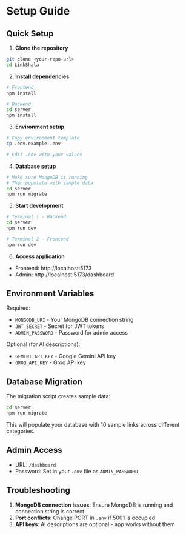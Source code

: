 # Setup Guide

## Quick Setup

1. **Clone the repository**
```bash
git clone <your-repo-url>
cd LinkShala
```

2. **Install dependencies**
```bash
# Frontend
npm install

# Backend
cd server
npm install
```

3. **Environment setup**
```bash
# Copy environment template
cp .env.example .env

# Edit .env with your values
```

4. **Database setup**
```bash
# Make sure MongoDB is running
# Then populate with sample data
cd server
npm run migrate
```

5. **Start development**
```bash
# Terminal 1 - Backend
cd server
npm run dev

# Terminal 2 - Frontend
npm run dev
```

6. **Access application**
- Frontend: http://localhost:5173
- Admin: http://localhost:5173/dashboard

## Environment Variables

Required:
- `MONGODB_URI` - Your MongoDB connection string
- `JWT_SECRET` - Secret for JWT tokens
- `ADMIN_PASSWORD` - Password for admin access

Optional (for AI descriptions):
- `GEMINI_API_KEY` - Google Gemini API key
- `GROQ_API_KEY` - Groq API key

## Database Migration

The migration script creates sample data:
```bash
cd server
npm run migrate
```

This will populate your database with 10 sample links across different categories.

## Admin Access

- URL: `/dashboard`
- Password: Set in your `.env` file as `ADMIN_PASSWORD`

## Troubleshooting

1. **MongoDB connection issues**: Ensure MongoDB is running and connection string is correct
2. **Port conflicts**: Change PORT in `.env` if 5001 is occupied
3. **API keys**: AI descriptions are optional - app works without them